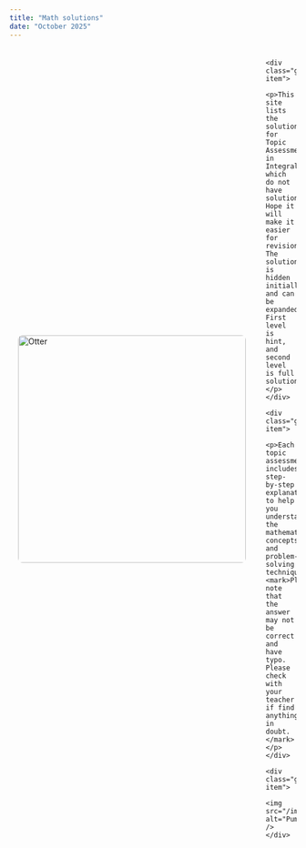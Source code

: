```yaml
---
title: "Math solutions"
date: "October 2025"
---
```


<style>
.grid-container {
    display: grid;
    grid-template-columns: 1fr 1fr;
    grid-template-rows: auto auto;
    gap: 20px;
    margin: 20px 0;
}

.grid-item {
    display: flex;
    align-items: center;
    justify-content: center;
    padding: 15px;
}

.grid-item img {
    width: 400px;
    height: auto;
    border-radius: 8px;
}

.grid-item p {
    margin: 0;
    padding: 15px;
    font-size: 22px;
}

.grid-item:nth-child(2) p {
    text-align: left;
}

.grid-item:nth-child(3) p {
    text-align: right;
}
</style>

<div class="grid-container">
    <div class="grid-item">
        <img src="/images/otter.jpg" alt="Otter" />
    </div>
    
    <div class="grid-item">
        <p>This site lists the solutions for Topic Assessments in Integral, which do not have solutions. Hope it will make it easier for revision. The solution is hidden initially, and can be expanded. First level is hint, and second level is full solution.</p>
    </div>
    
    <div class="grid-item">
        <p>Each topic assessment includes step-by-step explanations to help you understand the mathematical concepts and problem-solving techniques. <mark>Please note that the answer may not be correct and have typo. Please check with your teacher if find anything in doubt.</mark></p>
    </div>
    
    <div class="grid-item">
        <img src="/images/pumpkin.jpg" alt="Pumpkin" />
    </div>
</div>
